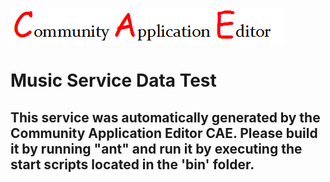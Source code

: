 ![CAE](https://github.com/PhilCAEOrg/microservice-165/blob/master/img/logo.png)  

Music Service Data Test
===================


This service was automatically generated by the Community Application Editor CAE. Please build it by running "ant" and run it by executing the start scripts located in the 'bin' folder.
---------------
